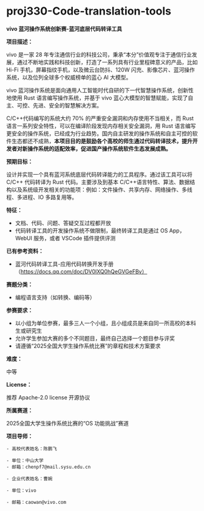 # proj330-Code-translation-tools
**vivo 蓝河操作系统创新赛-蓝河底层代码转译工具**

**项目描述：**

   vivo 是一家 28 年专注通信行业的科技公司，秉承“本分”价值观专注于通信行业发展，通过不断地实践和科技创新，打造了一系列具有行业里程碑意义的产品，比如 Hi-Fi 手机，屏幕指纹手机，以及微云台防抖、120W 闪充、影像芯片、蓝河操作系统，以及位列全球多个权威榜单的蓝心 AI 大模型。

   vivo 蓝河操作系统是面向通用人工智能时代自研的下一代智慧操作系统，创新性地使用 Rust 语言编写操作系统，并基于 vivo 蓝心大模型的智慧赋能，实现了自主、可控、先进、安全的智慧解决方案。

   C/C++代码编写的系统大约 70% 的严重安全漏洞和内存使用不当相关，而 Rust 语言一系列安全特性，可以在编译阶段发现内存相关安全漏洞，用 Rust 语言编写更安全的操作系统，已经成为行业趋势。国内自主研发的操作系统和自主可控的软件生态都还不成熟，**本项目目的是鼓励各个高校的师生通过代码转译技术，提升开发者对新操作系统的适配效率，促进国产操作系统软件生态发展成熟。**

**预期目标：**

   设计并实现一个具有蓝河系统底层代码转译能力的工具程序。通过该工具可以将 C/C++ 代码转译为 Rust 代码。主要涉及到基本 C/C++语言特性、算法、数据结构以及系统级开发相关的功能项：例如：文件操作、共享内存、网络操作、多线程、多进程、IO 多路复用等。

**特征：**

   - 文档、代码、问题、答疑交互过程都开放
   - 代码转译工具的开发操作系统不做限制，最终转译工具是通过 OS App，WebUI 服务，或者 VSCode 插件提供评测

**已有参考资料：**

   - 蓝河代码转译工具-应用代码转换开发手册（https://docs.qq.com/doc/DV0lXQ0hQeGVGeFBv）

**赛题分类：**

   - 编程语言支持（如转换、编码等）

**参赛要求：**

   - 以小组为单位参赛，最多三人一个小组，且小组成员是来自同一所高校的本科生或研究生
   - 允许学生参加大赛的多个不同题目，最终自己选择一个题目参与评奖
   - 请遵循“2025全国大学生操作系统比赛”的章程和技术方案要求

**难度：**

   中等

**License：**

   推荐 Apache-2.0 license 开源协议

**所属赛道：**

2025全国大学生操作系统比赛的“OS 功能挑战”赛道

**项目导师：**

    - 高校代表姓名：陈鹏飞

    - 单位：中山大学
    - 邮箱：chenpf7@mail.sysu.edu.cn

    - 企业代表姓名：曹婉

    - 单位：vivo

    - 邮箱：caowan@vivo.com

